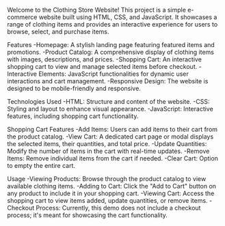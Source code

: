 Welcome to the Clothing Store Website! This project is a simple e-commerce website built using HTML, CSS, and JavaScript. It showcases a range of clothing items and provides an interactive experience for users to browse, select, and purchase items.

Features
-Homepage: A stylish landing page featuring featured items and promotions.
-Product Catalog: A comprehensive display of clothing items with images, descriptions, and prices.
-Shopping Cart: An interactive shopping cart to view and manage selected items before checkout.
-Interactive Elements: JavaScript functionalities for dynamic user interactions and cart management.
-Responsive Design: The website is designed to be mobile-friendly and responsive.

Technologies Used
-HTML: Structure and content of the website.
-CSS: Styling and layout to enhance visual appearance.
-JavaScript: Interactive features, including shopping cart functionality.

Shopping Cart Features
-Add Items: Users can add items to their cart from the product catalog.
-View Cart: A dedicated cart page or modal displays the selected items, their quantities, and total price.
-Update Quantities: Modify the number of items in the cart with real-time updates.
-Remove Items: Remove individual items from the cart if needed.
-Clear Cart: Option to empty the entire cart.

Usage
-Viewing Products: Browse through the product catalog to view available clothing items.
-Adding to Cart: Click the "Add to Cart" button on any product to include it in your shopping cart.
-Viewing Cart: Access the shopping cart to view items added, update quantities, or remove items.
-Checkout Process: Currently, this demo does not include a checkout process; it's meant for showcasing the cart functionality.